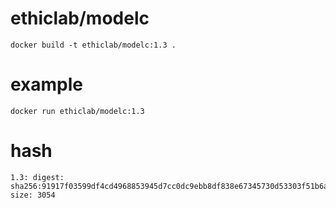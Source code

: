 # ethiclab/modelc

    docker build -t ethiclab/modelc:1.3 .

# example

    docker run ethiclab/modelc:1.3

# hash

    1.3: digest: sha256:91917f03599df4cd4968853945d7cc0dc9ebb8df838e67345730d53303f51b6a size: 3054
